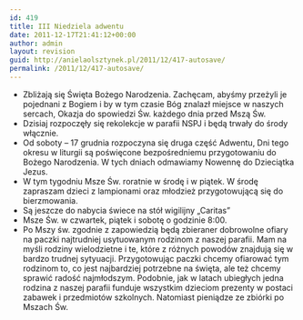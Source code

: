 ```yaml
---
id: 419
title: III Niedziela adwentu
date: 2011-12-17T21:41:12+00:00
author: admin
layout: revision
guid: http://anielaolsztynek.pl/2011/12/417-autosave/
permalink: /2011/12/417-autosave/
---
```

  * Zbliżają się Święta Bożego Narodzenia. Zachęcam, abyśmy przeżyli je pojednani z Bogiem i by w tym czasie Bóg znalazł miejsce w naszych sercach, Okazja do spowiedzi Św. każdego dnia przed Mszą Św.
  * Dzisiaj rozpoczęły się rekolekcje w parafii NSPJ i będą trwały do środy włącznie.
  * Od soboty &#8211; 17 grudnia rozpoczyna się druga część Adwentu, Dni tego okresu w liturgii są poświęcone bezpośredniemu przygotowaniu do Bożego Narodzenia. W tych dniach odmawiamy Nowennę do Dzieciątka Jezus.
  * W tym tygodniu Msze Św. roratnie w środę i w piątek. W środę zapraszam dzieci z lampionami oraz młodzież przygotowującą się do bierzmowania.
  * Są jeszcze do nabycia świece na stół wigilijny &#8222;Caritas&#8221;
  * Msze Św. w czwartek, piątek i sobotę o godzinie 8:00.
  * Po Mszy św. zgodnie z zapowiedzią będą zbieraner dobrowolne ofiary na paczki najtrudniej usytuowanym rodzinom z naszej parafii. Mam na myśli rodziny wielodzietne i te, które z różnych powodów znajdują się w bardzo trudnej sytyuacji. Przygotowując paczki chcemy ofiarować tym rodzinom to, co jest najbardziej potrzebne na święta, ale też chcemy sprawić radość najmłodszym. Podobnie, jak w latach ubiegłych jedna rodzina z naszej parafii funduje wszystkim dzieciom prezenty w postaci zabawek i przedmiotów szkolnych. Natomiast pieniądze ze zbiórki po Mszach Św.